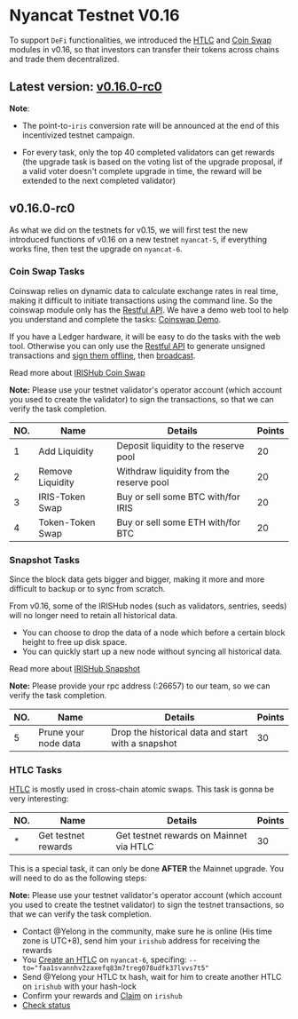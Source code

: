 # Nyancat Testnet V0.16

To support `DeFi` functionalities, we introduced the [HTLC](https://stage.irisnet.org/docs/features/htlc.html) and [Coin Swap](https://stage.irisnet.org/docs/features/coinswap.html) modules in v0.16, so that investors can transfer their tokens across chains and trade them decentralized.

## Latest version: [v0.16.0-rc0](https://github.com/irisnet/irishub/releases/tag/v0.16.0-rc0)

**Note**:

- The point-to-`iris` conversion rate will be announced at the end of this incentivized testnet campaign.

- For every task, only the top 40 completed validators can get rewards (the upgrade task is based on the voting list of the upgrade proposal, if a valid voter doesn't complete upgrade in time, the reward will be extended to the next completed validator)

## v0.16.0-rc0

As what we did on the testnets for v0.15, we will first test the new introduced functions of v0.16 on a new testnet `nyancat-5`, if everything works fine, then test the upgrade on `nyancat-6`.

### Coin Swap Tasks

Coinswap relies on dynamic data to calculate exchange rates in real time, making it difficult to initiate transactions using the command line. So the coinswap module only has the [Restful API](https://lcd.nyancat.irisnet.org/swagger-ui/). We have a demo web tool to help you understand and complete the tasks: [Coinswap Demo](https://coinswap.nyancat.irisnet.org/).

If you have a Ledger hardware, it will be easy to do the tasks with the web tool. Otherwise you can only use the [Restful API](https://lcd.nyancat.irisnet.org/swagger-ui/) to generate unsigned transactions and [sign them offline](https://stage.irisnet.org/docs/cli-client/tx.html#iriscli-tx-sign), then [broadcast](https://stage.irisnet.org/docs/cli-client/tx.html#iriscli-tx-broadcast).

Read more about [IRISHub Coin Swap](https://stage.irisnet.org/docs/features/coinswap.html)

**Note:** Please use your testnet validator's operator account (which account you used to create the validator) to sign the transactions, so that we can verify the task completion.

| NO. | Name             | Details                                  | Points |
| --- | ---------------- | ---------------------------------------- | ------ |
| 1   | Add Liquidity    | Deposit liquidity to the reserve pool    | 20     |
| 2   | Remove Liquidity | Withdraw liquidity from the reserve pool | 20     |
| 3   | IRIS-Token Swap  | Buy or sell some BTC with/for IRIS       | 20     |
| 4   | Token-Token Swap | Buy or sell some ETH with/for BTC        | 20     |

### Snapshot Tasks

Since the block data gets bigger and bigger, making it more and more difficult to backup or to sync from scratch.

From v0.16, some of the IRISHub nodes (such as validators, sentries, seeds) will no longer need to retain all historical data.

- You can choose to drop the data of a node which before a certain block height to free up disk space.
- You can quickly start up a new node without syncing all historical data.

Read more about [IRISHub Snapshot](https://stage.irisnet.org/docs/daemon/snapshot.html)

**Note:** Please provide your rpc address (:26657) to our team, so we can verify the task completion.

| NO. | Name                 | Details                                            | Points |
| --- | -------------------- | -------------------------------------------------- | ------ |
| 5   | Prune your node data | Drop the historical data and start with a snapshot | 30     |

### HTLC Tasks

[HTLC](https://stage.irisnet.org/docs/features/htlc.html) is mostly used in cross-chain atomic swaps. This task is gonna be very interesting:

| NO. | Name                | Details                                 | Points |
| --- | ------------------- | --------------------------------------- | ------ |
| \*  | Get testnet rewards | Get testnet rewards on Mainnet via HTLC | 30     |

This is a special task, it can only be done **AFTER** the Mainnet upgrade. You will need to do as the following steps:

**Note:** Please use your testnet validator's operator account (which account you used to create the testnet validator) to sign the testnet transactions, so that we can verify the task completion.

- Contact @Yelong in the community, make sure he is online (His time zone is UTC+8), send him your `irishub` address for receiving the rewards
- You [Create an HTLC](https://stage.irisnet.org/docs/cli-client/htlc.html#iriscli-htlc-create) on `nyancat-6`, specifing: `--to="faa1svannhv2zaxefq83m7treg078udfk37lvvs7t5"`
- Send @Yelong your HTLC tx hash, wait for him to create another HTLC on `irishub` with your hash-lock
- Confirm your rewards and [Claim](https://stage.irisnet.org/docs/cli-client/htlc.html#iriscli-htlc-claim) on `irishub`
- [Check status](https://stage.irisnet.org/docs/cli-client/htlc.html#iriscli-htlc-query-htlc)

